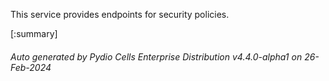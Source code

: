 






This service provides endpoints for security policies.

[:summary]

###### Auto generated by Pydio Cells Enterprise Distribution v4.4.0-alpha1 on 26-Feb-2024
